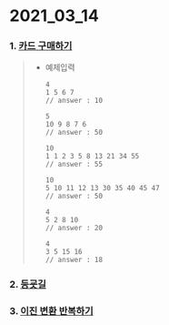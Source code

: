 # 2021_03_14

### 1. [카드 구매하기](https://www.acmicpc.net/problem/11052)

> - 예제입력
>
>   ```
>   4
>   1 5 6 7
>   // answer : 10
>   ```
>
>   ```
>   5
>   10 9 8 7 6
>   // answer : 50
>   ```
>
>   ```
>   10
>   1 1 2 3 5 8 13 21 34 55
>   // answer : 55
>   ```
>
>   ```
>   10
>   5 10 11 12 13 30 35 40 45 47
>   // answer : 50
>   ```
>
>   ```
>   4
>   5 2 8 10
>   // answer : 20
>   ```
>
>   ```
>   4
>   3 5 15 16
>   // answer : 18
>   ```



### 2. [등굣길](https://programmers.co.kr/learn/courses/30/lessons/42898)

### 3. [이진 변환 반복하기](https://programmers.co.kr/learn/courses/30/lessons/70129)